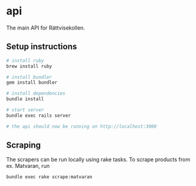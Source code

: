 # api
The main API for Rättvisekollen.

## Setup instructions
```bash
# install ruby
brew install ruby

# install bundler
gem install bundler

# install dependencies
bundle install

# start server
bundle exec rails server

# the api should now be running on http://localhost:3000
```


## Scraping
The scrapers can be run locally using rake tasks. To scrape products from ex. Matvaran, run
```bash
bundle exec rake scrape:matvaran
```
